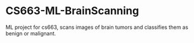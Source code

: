 # CS663-ML-BrainScanning
ML project for cs663, scans images of brain tumors and classifies them as benign or malignant.
